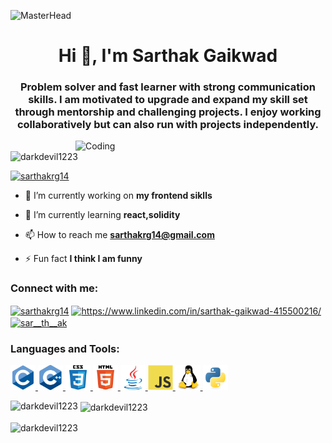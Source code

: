 ![MasterHead](https://logicmojo.com/assets/dist/new_pages/images/js-gif.gif)
<h1 align="center">Hi 👋, I'm Sarthak Gaikwad</h1>
<h3 align="center" color="white">Problem solver and fast learner
with strong communication
skills. I am motivated to upgrade
and expand my skill set through
mentorship and challenging
projects. I enjoy working
collaboratively but can also run
with projects independently.</h3>
<img align="right" alt="Coding" width="400" src="https://cdn.dribbble.com/users/720825/screenshots/3253310/slim-jim-_dribbble_-_800x600_.gif">

<p align="left"> <img src="https://komarev.com/ghpvc/?username=darkdevil1223&label=Profile%20views&color=0e75b6&style=flat" alt="darkdevil1223" /> </p>

<p align="left"> <a href="https://twitter.com/sarthakrg14" target="blank"><img src="https://img.shields.io/twitter/follow/sarthakrg14?logo=twitter&style=for-the-badge" alt="sarthakrg14" /></a> </p>

- 🔭 I’m currently working on **my frontend siklls**

- 🌱 I’m currently learning **react,solidity**

- 📫 How to reach me **sarthakrg14@gmail.com**

- ⚡ Fun fact **I think I am funny**

<h3 align="left">Connect with me:</h3>
<p align="left">
<a href="https://twitter.com/sarthakrg14" target="blank"><img align="center" src="https://raw.githubusercontent.com/rahuldkjain/github-profile-readme-generator/master/src/images/icons/Social/twitter.svg" alt="sarthakrg14" height="30" width="40" /></a>
<a href="https://linkedin.com/in/https://www.linkedin.com/in/sarthak-gaikwad-415500216/" target="blank"><img align="center" src="https://raw.githubusercontent.com/rahuldkjain/github-profile-readme-generator/master/src/images/icons/Social/linked-in-alt.svg" alt="https://www.linkedin.com/in/sarthak-gaikwad-415500216/" height="30" width="40" /></a>
<a href="https://instagram.com/sar__th__ak" target="blank"><img align="center" src="https://raw.githubusercontent.com/rahuldkjain/github-profile-readme-generator/master/src/images/icons/Social/instagram.svg" alt="sar__th__ak" height="30" width="40" /></a>
</p>

<h3 align="left">Languages and Tools:</h3>
<p align="left"> <a href="https://www.cprogramming.com/" target="_blank" rel="noreferrer"> <img src="https://raw.githubusercontent.com/devicons/devicon/master/icons/c/c-original.svg" alt="c" width="40" height="40"/> </a> <a href="https://www.w3schools.com/cpp/" target="_blank" rel="noreferrer"> <img src="https://raw.githubusercontent.com/devicons/devicon/master/icons/cplusplus/cplusplus-original.svg" alt="cplusplus" width="40" height="40"/> </a> <a href="https://www.w3schools.com/css/" target="_blank" rel="noreferrer"> <img src="https://raw.githubusercontent.com/devicons/devicon/master/icons/css3/css3-original-wordmark.svg" alt="css3" width="40" height="40"/> </a> <a href="https://www.w3.org/html/" target="_blank" rel="noreferrer"> <img src="https://raw.githubusercontent.com/devicons/devicon/master/icons/html5/html5-original-wordmark.svg" alt="html5" width="40" height="40"/> </a> <a href="https://www.java.com" target="_blank" rel="noreferrer"> <img src="https://raw.githubusercontent.com/devicons/devicon/master/icons/java/java-original.svg" alt="java" width="40" height="40"/> </a> <a href="https://developer.mozilla.org/en-US/docs/Web/JavaScript" target="_blank" rel="noreferrer"> <img src="https://raw.githubusercontent.com/devicons/devicon/master/icons/javascript/javascript-original.svg" alt="javascript" width="40" height="40"/> </a> <a href="https://www.linux.org/" target="_blank" rel="noreferrer"> <img src="https://raw.githubusercontent.com/devicons/devicon/master/icons/linux/linux-original.svg" alt="linux" width="40" height="40"/> </a> <a href="https://www.python.org" target="_blank" rel="noreferrer"> <img src="https://raw.githubusercontent.com/devicons/devicon/master/icons/python/python-original.svg" alt="python" width="40" height="40"/> </a> </p>


<p><img align="left" src="https://github-readme-stats.vercel.app/api/top-langs?username=darkdevil1223&show_icons=true&locale=en&layout=compact" alt="darkdevil1223" /></p>

<p>&nbsp;<img align="center" src="https://github-readme-stats.vercel.app/api?username=darkdevil1223&show_icons=true&locale=en" alt="darkdevil1223" /></p>

<p><img align="center" src="https://github-readme-streak-stats.herokuapp.com/?user=darkdevil1223&" alt="darkdevil1223" /></p>
